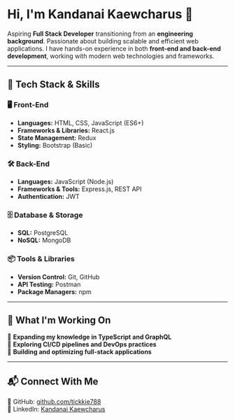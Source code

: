 # **Hi, I'm Kandanai Kaewcharus 👋**  

Aspiring **Full Stack Developer** transitioning from an **engineering background**. Passionate about building scalable and efficient web applications. I have hands-on experience in both **front-end and back-end development**, working with modern web technologies and frameworks.  

---

## **🚀 Tech Stack & Skills**  

### **🖥️ Front-End**  
- **Languages:** HTML, CSS, JavaScript (ES6+)  
- **Frameworks & Libraries:** React.js 
- **State Management:** Redux  
- **Styling:** Bootstrap (Basic)  

### **🛠️ Back-End**  
- **Languages:** JavaScript (Node.js)  
- **Frameworks & Tools:** Express.js, REST API  
- **Authentication:** JWT  

### **🗄️ Database & Storage**  
- **SQL:** PostgreSQL  
- **NoSQL:** MongoDB  

### **📦 Tools & Libraries**  
- **Version Control:** Git, GitHub  
- **API Testing:** Postman  
- **Package Managers:** npm  

---

## **📌 What I'm Working On**  
🔹 **Expanding my knowledge in TypeScript and GraphQL**  
🔹 **Exploring CI/CD pipelines and DevOps practices**  
🔹 **Building and optimizing full-stack applications**  

---

## **📬 Connect With Me**  
📌 GitHub: [github.com/tickkie788](https://github.com/tickkie788)  
📌 LinkedIn: [Kandanai Kaewcharus](www.linkedin.com/in/kandanai-kaewcharus)
